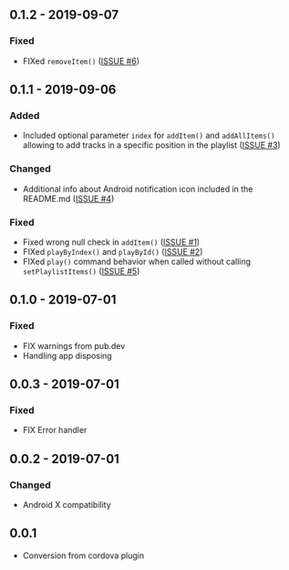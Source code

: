 ## 0.1.2 - 2019-09-07

### Fixed

* FIXed `removeItem()` ([ISSUE #6](https://github.com/gafsel/flutter_plugin_playlist/issues/6))


## 0.1.1 - 2019-09-06

### Added

* Included optional parameter `index` for `addItem()` and `addAllItems()` allowing to add tracks in a specific
position in the playlist ([ISSUE #3](https://github.com/gafsel/flutter_plugin_playlist/issues/3))

### Changed

* Additional info about Android notification icon included in the README.md ([ISSUE #4](https://github.com/gafsel/flutter_plugin_playlist/issues/4))

### Fixed

* Fixed wrong null check in `addItem()` ([ISSUE #1](https://github.com/gafsel/flutter_plugin_playlist/issues/1))
* FIXed `playByIndex()` and `playById()` ([ISSUE #2](https://github.com/gafsel/flutter_plugin_playlist/issues/2))
* FIXed `play()` command behavior when called without calling `setPlaylistItems()` ([ISSUE #5](https://github.com/gafsel/flutter_plugin_playlist/issues/5))


## 0.1.0 - 2019-07-01

### Fixed

* FIX warnings from pub.dev
* Handling app disposing

## 0.0.3 - 2019-07-01

### Fixed

* FIX Error handler

## 0.0.2 - 2019-07-01

### Changed

* Android X compatibility

## 0.0.1

* Conversion from cordova plugin
